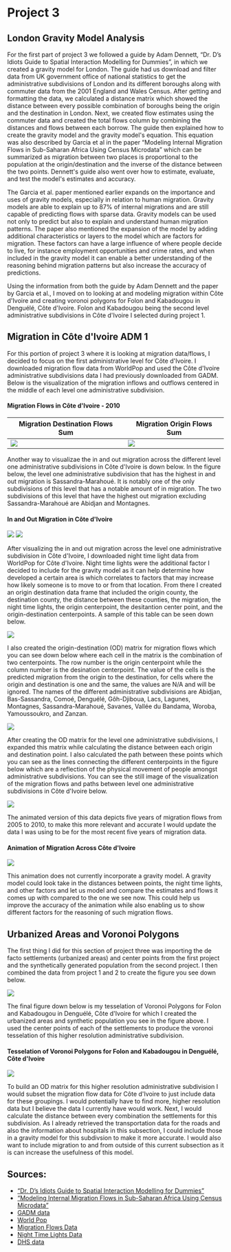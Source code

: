 # Project 3

## London Gravity Model Analysis
For the first part of project 3 we followed a guide by Adam Dennett, “Dr. D’s Idiots Guide to Spatial Interaction Modelling for Dummies”, in which we created a gravity model for 
London. The guide had us download and filter data from UK government office of national statistics to get the administrative subdivisions of London and its different boroughs
along with commuter data from the 2001 England and Wales Census. After getting and formatting the data, we calculated a distance matrix which showed the distance between every
possible combination of boroughs being the origin and the destination in London. Next, we created flow estimates using the commuter data and created the total flows column by 
combining the distances and flows between each borrow. The guide then explained how to create the gravity model and the gravity model's equation. This equation was also 
described by Garcia et al in the paper “Modeling Internal Migration Flows in Sub-Saharan Africa Using Census Microdata” which can be summarized as migration between two places
is proportional to the population at the origin/destination and the inverse of the distance between the two points. Dennett's guide also went over how to estimate, evaluate,
and test the model's estimates and accuracy. 

The Garcia et al. paper mentioned earlier expands on the importance and uses of gravity models, especially in relation to human migration. Gravity models are able to explain
up to 87% of internal migrations and are still capable of predicting flows with sparse data. Gravity models can be used not only to predict but also to explain and understand
human migration patterns. The paper also mentioned the expansion of the model by adding additional characteristics or layers to the model which are factors for migration. These
factors can have a large influence of where people decide to live, for instance employment opportunities and crime rates, and when included in the gravity model it can enable 
a better understanding of the reasoning behind migration patterns but also increase the accuracy of predictions.

Using the information from both the guide by Adam Dennett and the paper by Garcia et al., I moved on to looking at and modeling migration within Côte d'Ivoire and creating 
voronoi polygons for Folon and Kabadougou in Denguélé, Côte d'Ivoire. Folon and Kabadougou being the second level administrative subdivisions in Côte d'Ivoire I selected during
project 1.

## Migration in Côte d'Ivoire ADM 1
For this portion of project 3 where it is looking at migration data/flows, I decided to focus on the first administrative level for Côte d'Ivoire. I downloaded migration flow
data from WorldPop and used the Côte d'Ivoire administrative subdivisions data I had previously downloaded from GADM. Below is the visualization of the migration inflows 
and outflows centered in the middle of each level one administrative subdivision. 

#### Migration Flows in Côte d'Ivoire - 2010
Migration Destination Flows Sum | Migration Origin Flows Sum
--- | ---
![](https://kelannen.github.io/Agent_Based_Modeling/Project_3/project_3_destination_flows_sums.png) | ![](https://kelannen.github.io/Agent_Based_Modeling/Project_3/project_3_origin_flows_sums.png)

Another way to visualizae the in and out migration across the different level one administrative subdivisions in Côte d'Ivoire is down below. In the figure below, the level
one administrative subdivision that has the highest in and out migration is Sassandra-Marahoué. It is notably one of the only subdivisions of this level that has a notable 
amount of in migration. The two subdivisions of this level that have the highest out migration excluding Sassandra-Marahoué are Abidjan and Montagnes.

#### In and Out Migration in Côte d'Ivoire
![](https://kelannen.github.io/Agent_Based_Modeling/Project_3/project_3_image_5.png)
![](https://kelannen.github.io/Agent_Based_Modeling/Project_3/project_3_image_4.png)

After visualizing the in and out migration across the level one administrative subdivision in Côte d'Ivoire, I downloaded night time light data from WorldPop for Côte d'Ivoire.
Night time lights were the additional factor I decided to include for the gravity model as it can help determine how developed a certain area is which correlates to factors
that may increase how likely someone is to move to or from that location. From there I created an origin destination data frame that included the origin county, the destination 
county, the distance between these counties, the migration, the night time lights, the origin centerpoint, the desitantion center point, and the origin-destination centerpoints.
A sample of this table can be seen down below.

![](https://kelannen.github.io/Agent_Based_Modeling/Project_3/project_3_image_2.PNG)

I also created the origin-destination (OD) matrix for migration flows which you can see down below where each cell in the matrix is the combination of two centerpoints. The row
number is the origin centerpoint while the column number is the desination centerpoint. The value of the cells is the predicted migration from the origin to the destination, for
cells where the origin and destination is one and the same, the values are N/A and will be ignored. The names of the different administrative subdivisions are Abidjan, 
Bas-Sassandra, Comoé, Denguélé,	Gôh-Djiboua, Lacs, Lagunes, Montagnes, Sassandra-Marahoué, Savanes, Vallée du Bandama, Woroba, Yamoussoukro, and Zanzan. 

![](https://kelannen.github.io/Agent_Based_Modeling/Project_3/project_3_image_6.PNG)

After creating the OD matrix for the level one administrative subdivisions, I expanded this matrix while calculating the distance between each origin and destination point.
I also calculated the path between these points which you can see as the lines connecting the different centerpoints in the figure below which are a reflection of the physical 
movement of people amongst administrative subdivisions. You can see the still image of the visualization of the migration flows and paths between level one administrative
subdivisions in Côte d'Ivoire below.

![](https://kelannen.github.io/Agent_Based_Modeling/Project_3/project_3_image_7.png)

The animated version of this data depicts five years of migration flows from 2005 to 2010, to make this more relevant and accurate I would update the data I was using to be 
for the most recent five years of migration data. 

#### Animation of Migration Across Côte d'Ivoire
![](https://kelannen.github.io/Agent_Based_Modeling/Project_3/project_3_animation_3.gif)

This animation does not currently incorporate a gravity model. A gravity model could look take in the distances between points, the night time lights, and other factors and 
let us model and compare the estimates and flows it comes up with compared to the one we see now. This could help us improve the accuracy of the animation while also enabling
us to show different factors for the reasoning of such migration flows. 

## Urbanized Areas and Voronoi Polygons
The first thing I did for this section of project three was importing the de facto settlements (urbanized areas)  and center points from the first project and the synthetically
generated population from the second project. I then combined the data from project 1 and 2 to create the figure you see down below.

![](https://kelannen.github.io/Agent_Based_Modeling/Project_3/project_3_image_0.png)

The final figure down below is my tesselation of Voronoi Polygons for Folon and Kabadougou in Denguélé, Côte d'Ivoire for which I created the urbanized areas and synthetic 
population you see in the figure above. I used the center points of each of the settlements to produce the voronoi tesselation of this higher resolution administrative 
subdivision. 

#### Tesselation of Voronoi Polygons for Folon and Kabadougou in Denguélé, Côte d'Ivoire
![](https://kelannen.github.io/Agent_Based_Modeling/Project_3/project_3_image_1.png)

To build an OD matrix for this higher resolution administrative subdivision I would subset the migration flow data for Côte d'Ivoire to just include data for these groupings. 
I would potentially have to find more, higher resolution data but I believe the data I currently have would work. Next, I would calculate the distance between every combination
the settlements for this subdivision. As I already retrieved the transportation data for the roads and also the information about hospitals in this subsection, I could include
those in a gravity model for this subdivsion to make it more accurate. I would also want to include migration to and from outside of this current subsection as it is can 
increase the usefulness of this model.

## Sources:

- [“Dr. D’s Idiots Guide to Spatial Interaction Modelling for Dummies”][1]
- [“Modeling Internal Migration Flows in Sub-Saharan Africa Using Census Microdata”][2]
- [GADM data][3]
- [World Pop][4]
- [Migration Flows Data][5]
- [Night Time Lights Data][6]
- [DHS data][7]

[1]: https://rpubs.com/adam_dennett/257231
[2]: https://academic.oup.com/migration/article/3/1/89/2413406
[3]: https://gadm.org/download_country_v3.html
[4]: https://www.worldpop.org/geodata/summary?id=6097
[5]: https://www.worldpop.org/geodata/summary?id=1281
[6]: https://www.worldpop.org/geodata/summary?id=18642
[7]: https://dhsprogram.com/methodology/survey/survey-display-311.cfm

